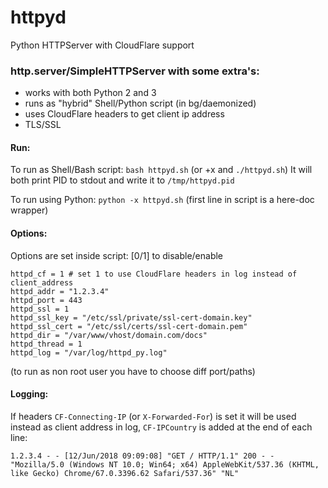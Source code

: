 # httpyd
Python HTTPServer with CloudFlare support

### http.server/SimpleHTTPServer with some extra's:

- works with both Python 2 and 3
- runs as "hybrid" Shell/Python script (in bg/daemonized)
- uses CloudFlare headers to get client ip address
- TLS/SSL

#### Run:
To run as Shell/Bash script: `bash httpyd.sh` (or +x and `./httpyd.sh`)
It will both print PID to stdout and write it to `/tmp/httpyd.pid`

To run using Python: `python -x httpyd.sh`
(first line in script is a here-doc wrapper)

#### Options:
Options are set inside script: [0/1] to disable/enable
```
httpd_cf = 1 # set 1 to use CloudFlare headers in log instead of client_address
httpd_addr = "1.2.3.4"
httpd_port = 443
httpd_ssl = 1
httpd_ssl_key = "/etc/ssl/private/ssl-cert-domain.key"
httpd_ssl_cert = "/etc/ssl/certs/ssl-cert-domain.pem"
httpd_dir = "/var/www/vhost/domain.com/docs"
httpd_thread = 1
httpd_log = "/var/log/httpd_py.log"
```
(to run as non root user you have to choose diff port/paths)


#### Logging:
If headers `CF-Connecting-IP` (or `X-Forwarded-For`) is set it will be used instead as client address in log, `CF-IPCountry` is added at the end of each line:

`1.2.3.4 - - [12/Jun/2018 09:09:08] "GET / HTTP/1.1" 200 - - "Mozilla/5.0 (Windows NT 10.0; Win64; x64) AppleWebKit/537.36 (KHTML, like Gecko) Chrome/67.0.3396.62 Safari/537.36" "NL"`
